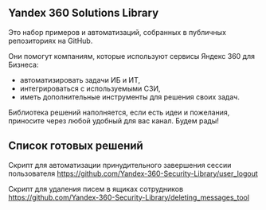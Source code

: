 ## Yandex 360 Solutions Library 

Это набор примеров и автоматизаций, собранных в публичных репозиториях на GitHub. 

Они помогут компаниям, которые используют сервисы Яндекс 360 для Бизнеса:
- автоматизировать задачи ИБ и ИТ,
- интегрироваться с используемыми СЗИ,
- иметь дополнительные инструменты для решения своих задач.

Библиотека решений наполняется, если есть идеи и пожелания, приносите через любой удобный для вас канал. Будем рады!


## Список готовых решений

Скрипт для автоматизации принудительного завершения сессии пользователя
https://github.com/Yandex-360-Security-Library/user_logout

Скрипт для удаления писем в ящиках сотрудников
https://github.com/Yandex-360-Security-Library/deleting_messages_tool
